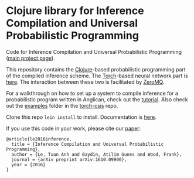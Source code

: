 # Clojure library for Inference Compilation and Universal Probabilistic Programming

Code for Inference Compilation and Universal Probabilistic Programming ([main project page][project-page-link]).

This repository contains the [Clojure](https://clojure.org/)-based probabilistic programming part of the compiled inference scheme. The [Torch](http://torch.ch/)-based neural network part is [here][torch-csis-repo-link]. The interaction between these two is facilitated by [ZeroMQ](http://zeromq.org/).

For a walkthrough on how to set up a system to compile inference for a probabilistic program written in Anglican, check out the [tutorial][tutorial-link]. Also check out the [examples][examples-link] folder in the [torch-csis][torch-csis-repo-link] repo.

Clone this repo `lein install` to install. Documentation is [here][anglican-csis-docs-link].

If you use this code in your work, please cite our [paper][paper-link]:
```
@article{le2016inference,
  title = {Inference Compilation and Universal Probabilistic Programming},
  author = {Le, Tuan Anh and Baydin, Atilim Gunes and Wood, Frank},
  journal = {arXiv preprint arXiv:1610.09900},
  year = {2016}
}
```

[project-page-link]: https://github.com/tuananhle7/torch-csis/blob/master/PROJECT_PAGE.md
[examples-link]: https://github.com/tuananhle7/torch-csis/tree/master/examples
[torch-csis-repo-link]: https://github.com/tuananhle7/torch-csis
[tutorial-link]: https://github.com/tuananhle7/torch-csis/blob/master/TUTORIAL.md
[anglican-csis-docs-link]: http://tuananhle.co.uk/anglican-csis-doc/
[paper-link]: https://arxiv.org/abs/1610.09900

